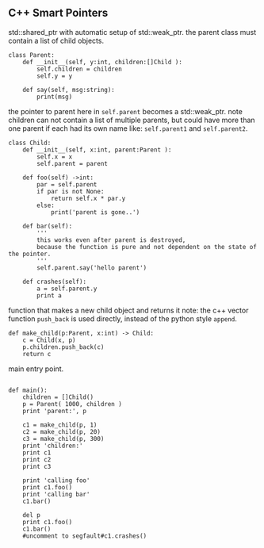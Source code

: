 C++ Smart Pointers
------------------
std::shared_ptr with automatic setup of std::weak_ptr.
the parent class must contain a list of child objects.

```rusthon
class Parent:
	def __init__(self, y:int, children:[]Child ):
		self.children = children
		self.y = y

	def say(self, msg:string):
		print(msg)

```
the pointer to parent here in `self.parent` becomes a std::weak_ptr.
note children can not contain a list of multiple parents, 
but could have more than one parent if each had its own name like: `self.parent1` and `self.parent2`.

```rusthon
class Child:
	def __init__(self, x:int, parent:Parent ):
		self.x = x
		self.parent = parent

	def foo(self) ->int:
		par = self.parent
		if par is not None:
			return self.x * par.y
		else:
			print('parent is gone..')

	def bar(self):
		'''
		this works even after parent is destroyed,
		because the function is pure and not dependent on the state of the pointer.
		'''
		self.parent.say('hello parent')

	def crashes(self):
		a = self.parent.y
		print a

```

function that makes a new child object and returns it
note: the c++ vector function `push_back` is used directly, instead of the python style `append`.

```rusthon
def make_child(p:Parent, x:int) -> Child:
	c = Child(x, p)
	p.children.push_back(c)
	return c
```

main entry point.

```rusthon

def main():
	children = []Child()
	p = Parent( 1000, children )
	print 'parent:', p

	c1 = make_child(p, 1)
	c2 = make_child(p, 20)
	c3 = make_child(p, 300)
	print 'children:'
	print c1
	print c2
	print c3

	print 'calling foo'
	print c1.foo()
	print 'calling bar'
	c1.bar()

	del p
	print c1.foo()
	c1.bar()
	#uncomment to segfault#c1.crashes()
```